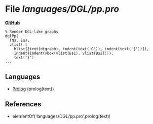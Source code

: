 # File _languages/DGL/pp.pro_
**[GitHub](https://github.com/softlang/yas/blob/master/languages/DGL/pp.pro)**
```
% Render DGL-like graphs
dglPp(
  (Ns, Es), 
  vlist( [
    hlist([text(digraph), indent(text('G')), indent(text('{'))]),
    indent(indent(vbox(vlist(Bs1), vlist(Bs2)))),
    text('}')
...
```

## Languages
* [Prolog](../languages/Prolog.md) (prolog(text))

## References
* elementOf('languages/DGL/pp.pro',prolog(text))
